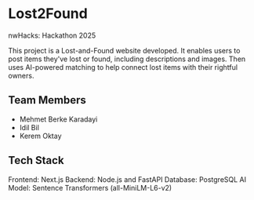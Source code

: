 # Lost2Found
nwHacks: Hackathon 2025

This project is a Lost-and-Found website developed. It enables users to post items they've lost or found, including descriptions and images. Then uses AI-powered matching to help connect lost items with their rightful owners.

## Team Members
- Mehmet Berke Karadayi
- Idil Bil
- Kerem Oktay

## Tech Stack
Frontend: Next.js
Backend: Node.js and FastAPI
Database: PostgreSQL
AI Model: Sentence Transformers (all-MiniLM-L6-v2)
